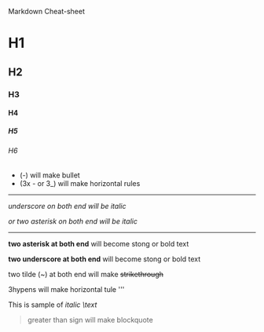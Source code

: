 Markdown Cheat-sheet
# H1
## H2
### H3
#### H4
##### H5
###### H6

- (-) will make bullet
- (3x - or 3_) will make horizontal rules
 
---
<!--italic-->
_underscore on both end will be italic_

*or two asterisk on both end will be italic*

---

<!--strong-->
**two asterisk at both end** will become stong or bold text

__two underscore at both end__ will become stong or bold text

<!--cross out-->
two tilde (~) at both end will make ~~strikethrough~~

<!-- horizontal rule-->
3hypens will make horizontal tule '''

<!--exape character rule using back slas-->

This is sample of *italic \text*

<!--blockquote rule-->
> greater than sign will make blockquote

